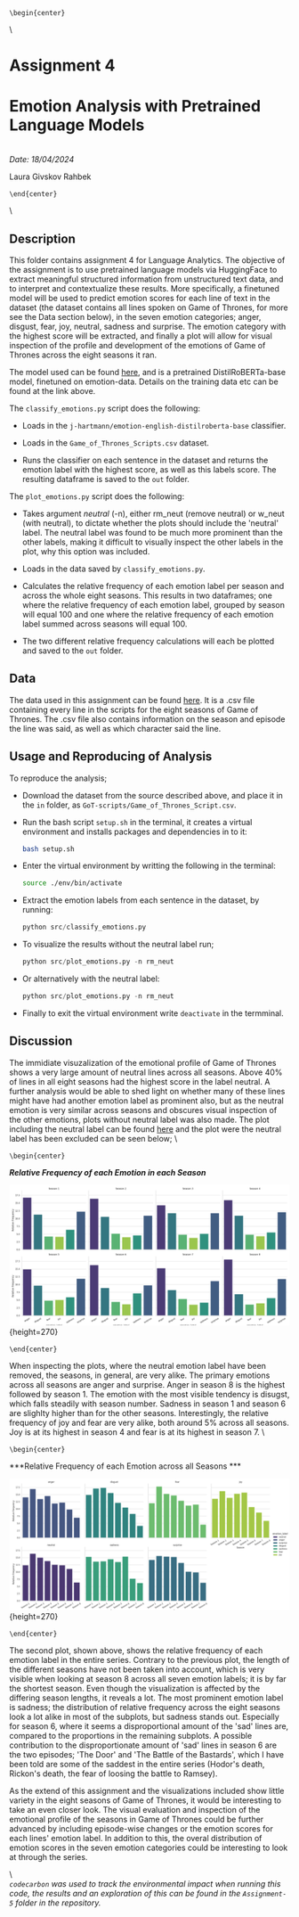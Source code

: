 ```{=latex}
\begin{center}
```
\ 

# Assignment 4

# Emotion Analysis with Pretrained Language Models

\
*Date: 18/04/2024*

Laura Givskov Rahbek 
```{=latex}
\end{center}
```
\

## Description 

This folder contains assignment 4 for Language Analytics. The objective of the assignment is to use pretrained language models via HuggingFace to extract meaningful structured information from unstructured text data, and to interpret and contextualize these results. More specifically, a finetuned model will be used to predict emotion scores for each line of text in the dataset (the dataset contains all lines spoken on Game of Thrones, for more see the Data section below), in the seven emotion categories; anger, disgust, fear, joy, neutral, sadness and surprise. The emotion category with the highest score will be extracted, and finally a plot will allow for visual inspection of the profile and development of the emotions of Game of Thrones across the eight seasons it ran. 

The model used can be found [here](https://huggingface.co/j-hartmann/emotion-english-distilroberta-base), and is a pretrained DistilRoBERTa-base model, finetuned on emotion-data. Details on the training data etc can be found at the link above. 

The ```classify_emotions.py``` script does the following:   

- Loads in the ```j-hartmann/emotion-english-distilroberta-base``` classifier.  

- Loads in the ```Game_of_Thrones_Scripts.csv``` dataset.  

- Runs the classifier on each sentence in the dataset and returns the emotion label with the highest score, as well as this labels score. The resulting dataframe is saved to the ```out``` folder. 

The ```plot_emotions.py``` script does the following: 

- Takes argument *neutral* (-n), either rm_neut (remove neutral) or w_neut (with neutral), to dictate whether the plots should include the 'neutral' label. The neutral label was found to be much more prominent than the other labels, making it difficult to visually inspect the other labels in the plot, why this option was included. 

- Loads in the data saved by ```classify_emotions.py```.  

- Calculates the relative frequency of each emotion label per season and across the whole eight seasons. This results in two dataframes; one where the relative frequency of each emotion label, grouped by season will equal 100 and one where the relative frequency of each emotion label summed across seasons will equal 100.   

- The two different relative frequency calculations will each be plotted and saved to the ```out``` folder. 


## Data 

The data used in this assignment can be found [here](https://www.kaggle.com/datasets/albenft/game-of-thrones-script-all-seasons?select=Game_of_Thrones_Script.csv). It is a .csv file containing every line in the scripts for the eight seasons of Game of Thrones. The .csv file also contains information on the season and episode the line was said, as well as which character said the line. 

## Usage and Reproducing of Analysis 

To reproduce the analysis; 

- Download the dataset from the source described above, and place it in the ```in``` folder, as ```GoT-scripts/Game_of_Thrones_Script.csv```.  

- Run the bash script ```setup.sh``` in the terminal, it creates a virtual environment and installs packages and dependencies in to it:
  
  ```bash
  bash setup.sh
  ```  
  
- Enter the virtual environment by writting the following in the terminal: 

   ```bash
   source ./env/bin/activate
   ```  

- Extract the emotion labels from each sentence in the dataset, by running: 

  ```py
  python src/classify_emotions.py 
  ```  

- To visualize the results without the neutral label run; 
    
  ```py
  python src/plot_emotions.py -n rm_neut
  ```  

- Or alternatively with the neutral label: 

  ```py
  python src/plot_emotions.py -n rm_neut
  ```  
  
- Finally to exit the virtual environment write ```deactivate``` in the termminal.  

## Discussion

The immidiate visuzalization of the emotional profile of Game of Thrones shows a very large amount of neutral lines across all seasons. Above 40% of lines in all eight seasons had the highest score in the label neutral. A further analysis would be able to shed light on whether many of these lines might have had another emotion label as prominent also, but as the neutral emotion is very similar across seasons and obscures visual inspection of the other emotions, plots without neutral label was also made. The plot including the neutral label can be found [here](https://github.com/lrahbek/cds-lang-assignments/blob/main/assignment-4/out/Season_subplot_w_neut.png) and the plot were the neutral label has been excluded can be seen below; 
\

```{=latex}
\begin{center}
```
***Relative Frequency of each Emotion in each Season***

![](out/Season_subplot_rm_neut.png){height=270}
```{=latex}
\end{center}
```

When inspecting the plots, where the neutral emotion label have been removed, the seasons, in general, are very alike. The primary emotions across all seasons are anger and surprise. Anger in season 8 is the highest followed by season 1. The emotion with the most visible tendency is disugst, which falls steadily with season number. Sadness in season 1 and season 6 are slighlty higher than for the other seasons. Interestingly, the relative frequency of joy and fear are very alike, both around 5% across all seasons. Joy is at its highest in season 4 and fear is at its highest in season 7.
\

```{=latex}
\begin{center}
```
***Relative Frequency of each Emotion across all Seasons ***

![](out/emotion_label_subplot_w_neut.png){height=270}
```{=latex}
\end{center}
```

The second plot, shown above, shows the relative frequency of each emotion label in the entire series. Contrary to the previous plot, the length of the different seasons have not been taken into account, which is very visible when looking at season 8 across all seven emotion labels; it is by far the shortest season. Even though the visualization is affected by the differing season lengths, it reveals a lot. The most prominent emotion label is sadness; the distribution of relative frequency across the eight seasons look a lot alike in most of the subplots, but sadness stands out. Especially for season 6, where it seems a disproportional amount of the 'sad' lines are, compared to the proportions in the remaining subplots. A possible contribution to the disproportionate amount of 'sad' lines in season 6 are the two episodes; 'The Door' and 'The Battle of the Bastards', which I have been told are some of the saddest in the entire series (Hodor's death, Rickon's death, the fear of loosing the battle to Ramsey). 

As the extend of this assignment and the visualizations included show little variety in the eight seasons of Game of Thrones, it would be interesting to take an even closer look. The visual evaluation and inspection of the emotional profile of the seasons in Game of Thrones could be further advanced by including episode-wise changes or the emotion scores for each lines' emotion label. In addition to this, the overal distribution of emotion scores in the seven emotion categories could be interesting to look at through the series.  

\ 
\
*```codecarbon``` was used to track the environmental impact when running this code, the results and an exploration of this can be found in the ```Assignment-5``` folder in the repository.*
